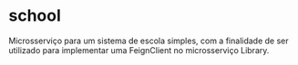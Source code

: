 # school
Microsserviço para um sistema de escola simples, com a finalidade de ser utilizado para implementar uma FeignClient no microsserviço Library.
